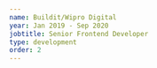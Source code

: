 ```yaml
---
name: Buildit/Wipro Digital
year: Jan 2019 - Sep 2020
jobtitle: Senior Frontend Developer
type: development
order: 2
---
```


